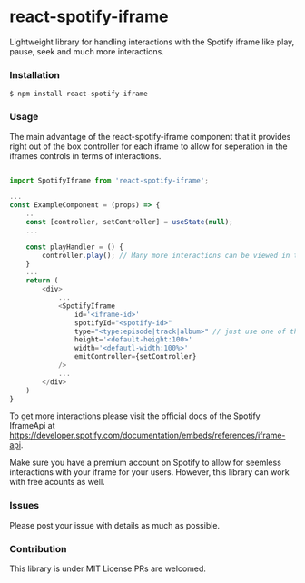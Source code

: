 # react-spotify-iframe
Lightweight library for handling interactions with the Spotify iframe like play, pause, seek and much more interactions.


### Installation
`$ npm install react-spotify-iframe`

### Usage
The main advantage of the react-spotify-iframe component that it provides right out of the box controller for each iframe to allow for seperation
in the iframes controls in terms of interactions.
```javascript

import SpotifyIframe from 'react-spotify-iframe';

...
const ExampleComponent = (props) => {
    ..
    const [controller, setController] = useState(null);
    ...

    const playHandler = () {
        controller.play(); // Many more interactions can be viewed in the official docs
    }
    ...
    return (
        <div>
            ...
            <SpotifyIframe
                id='<iframe-id>'
                spotifyId="<spotify-id>"
                type="<type:episode|track|album>" // just use one of them
                height='<default-height:100>'
                width='<defautl-width:100%>'
                emitController={setController}
            />
            ...
        </div>
    )
}

```

To get more interactions please visit the official docs of the Spotify IframeApi at https://developer.spotify.com/documentation/embeds/references/iframe-api.

Make sure you have a premium account on Spotify to allow for seemless interactions with your iframe for your users. However, this library can work with free acounts as well.

### Issues
Please post your issue with details as much as possible.

### Contribution
This library is under MIT License PRs are welcomed.